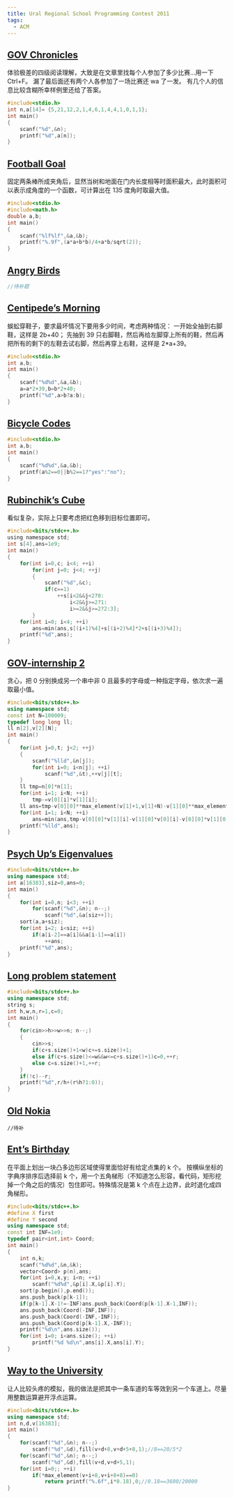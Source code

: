 ```yaml
---
title: Ural Regional School Programming Contest 2011
tags:
  - ACM
---
```


## [GOV Chronicles](https://vjudge.net/problem/URAL-1873)

体验极差的四级阅读理解，大致是在文章里找每个人参加了多少比赛…用一下 Ctrl+F。
漏了最后面还有两个人各参加了一场比赛还 wa 了一发。
有几个人的信息比较含糊所幸样例里还给了答案。

```c
#include<stdio.h>
int n,a[14]= {5,21,12,2,1,4,6,1,4,4,1,0,1,1};
int main()
{
	scanf("%d",&n);
	printf("%d",a[n]);
}
```

## [Football Goal](https://vjudge.net/problem/URAL-1874)

固定两条棒所成夹角后，显然当树和地面在门内长度相等时面积最大，此时面积可以表示成角度的一个函数，可计算出在 135 度角时取最大值。

```c
#include<stdio.h>
#include<math.h>
double a,b;
int main()
{
	scanf("%lf%lf",&a,&b);
	printf("%.9f",(a*a+b*b)/4+a*b/sqrt(2));
}
```

## [Angry Birds](https://vjudge.net/problem/URAL-1875)

```cpp
//待补题
```

## [Centipede’s Morning](https://vjudge.net/problem/URAL-1876)

蜈蚣穿鞋子，要求最坏情况下要用多少时间，考虑两种情况：
一开始全抽到右脚鞋，这样是 2b+40；
先抽到 39 只右脚鞋，然后再给左脚穿上所有的鞋，然后再把所有的剩下的左鞋去试右脚，然后再穿上右鞋，这样是 2\*a+39。

```c
#include<stdio.h>
int a,b;
int main()
{
	scanf("%d%d",&a,&b);
	a=a*2+39,b=b*2+40;
	printf("%d",a>b?a:b);
}
```

## [Bicycle Codes](https://vjudge.net/problem/URAL-1877)

```c
#include<stdio.h>
int a,b;
int main()
{
	scanf("%d%d",&a,&b);
	printf(a%2==0||b%2==1?"yes":"no");
}
```

## [Rubinchik’s Cube](https://vjudge.net/problem/URAL-1878)

看似复杂，实际上只要考虑把红色移到目标位置即可。

```c
#include<bits/stdc++.h>
using namespace std;
int s[4],ans=1e9;
int main()
{
	for(int i=0,c; i<4; ++i)
		for(int j=0; j<4; ++j)
		{
			scanf("%d",&c);
			if(c==1)
				++s[i<2&&j<2?0:
				    i<2&&j>=2?1:
				    i>=2&&j>=2?2:3];
		}
	for(int i=0; i<4; ++i)
		ans=min(ans,s[(i+1)%4]+s[(i+2)%4]*2+s[(i+3)%4]);
	printf("%d",ans);
}
```

## [GOV-internship 2](https://vjudge.net/problem/URAL-1879)

贪心，把 0 分别换成另一个串中非 0 且最多的字母或一种指定字母，依次求一遍取最小值。

```cpp
#include<bits/stdc++.h>
using namespace std;
const int N=100009;
typedef long long ll;
ll n[2],v[2][N];
int main()
{
	for(int j=0,t; j<2; ++j)
	{
		scanf("%lld",&n[j]);
		for(int i=0; i<n[j]; ++i)
			scanf("%d",&t),++v[j][t];
	}
	ll tmp=n[0]*n[1];
	for(int i=1; i<N; ++i)
		tmp-=v[0][i]*v[1][i];
	ll ans=tmp-v[0][0]**max_element(v[1]+1,v[1]+N)-v[1][0]**max_element(v[0]+1,v[0]+N);
	for(int i=1; i<N; ++i)
		ans=min(ans,tmp-v[0][0]*v[1][i]-v[1][0]*v[0][i]-v[0][0]*v[1][0]);
	printf("%lld",ans);
}
```

## [Psych Up’s Eigenvalues](https://vjudge.net/problem/URAL-1880)

```cpp
#include<bits/stdc++.h>
using namespace std;
int a[16383],siz=0,ans=0;
int main()
{
	for(int i=0,n; i<3; ++i)
		for(scanf("%d",&n); n--;)
			scanf("%d",&a[siz++]);
	sort(a,a+siz);
	for(int i=2; i<siz; ++i)
		if(a[i-2]==a[i]&&a[i-1]==a[i])
			++ans;
	printf("%d",ans);
}
```

## [Long problem statement](https://vjudge.net/problem/URAL-1881)

```cpp
#include<bits/stdc++.h>
using namespace std;
string s;
int h,w,n,r=1,c=0;
int main()
{
	for(cin>>h>>w>>n; n--;)
	{
		cin>>s;
		if(c+s.size()+1<w)c+=s.size()+1;
		else if(c+s.size()<=w&&w<=c+s.size()+1)c=0,++r;
		else c=s.size()+1,++r;
	}
	if(!c)--r;
	printf("%d",r/h+(r%h?1:0));
}
```

## [Old Nokia](https://vjudge.net/problem/URAL-1882)

```
//待补
```

## [Ent’s Birthday](https://vjudge.net/problem/URAL-1883)

在平面上划出一块凸多边形区域使得里面恰好有给定点集的 k 个。
按横纵坐标的字典序排序后选择前 k 个，用一个五角梯形（不知道怎么形容，看代码，矩形挖掉一个角之后的情况）包住即可。特殊情况是第 k 个点在上边界，此时退化成四角梯形。

```cpp
#include<bits/stdc++.h>
#define X first
#define Y second
using namespace std;
const int INF=1e9;
typedef pair<int,int> Coord;
int main()
{
	int n,k;
	scanf("%d%d",&n,&k);
	vector<Coord> p(n),ans;
	for(int i=0,x,y; i<n; ++i)
		scanf("%d%d",&p[i].X,&p[i].Y);
	sort(p.begin(),p.end());
	ans.push_back(p[k-1]);
	if(p[k-1].X-1!=-INF)ans.push_back(Coord(p[k-1].X-1,INF));
	ans.push_back(Coord(-INF,INF));
	ans.push_back(Coord(-INF,-INF));
	ans.push_back(Coord(p[k-1].X,-INF));
	printf("%d\n",ans.size());
	for(int i=0; i<ans.size(); ++i)
		printf("%d %d\n",ans[i].X,ans[i].Y);
}
```

## [Way to the University](https://vjudge.net/problem/URAL-1884)

让人比较头疼的模拟，我的做法是把其中一条车道的车等效到另一个车道上。尽量用整数运算避开浮点运算。

```cpp
#include<bits/stdc++.h>
using namespace std;
int n,d,v[16383];
int main()
{
	for(scanf("%d",&n); n--;)
		scanf("%d",&d),fill(v+d+8,v+d+5+8,1);//8==20/5*2
	for(scanf("%d",&n); n--;)
		scanf("%d",&d),fill(v+d,v+d+5,1);
	for(int i=0;; ++i)
		if(*max_element(v+i+8,v+i+8+8)==0)
			return printf("%.6f",i*0.18),0;//0.18==3600/20000
}
```
